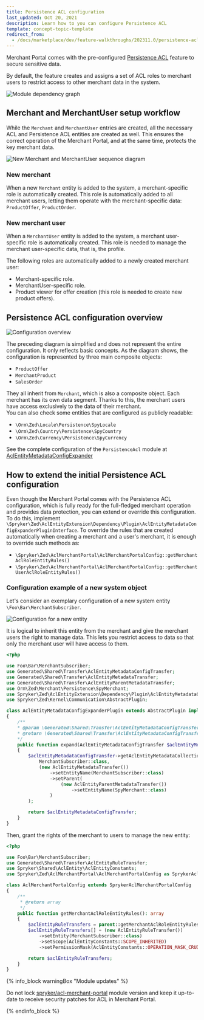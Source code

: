 ```yaml
---
title: Persistence ACL configuration
last_updated: Oct 20, 2021
description: Learn how to you can configure Persistence ACL
template: concept-topic-template
redirect_from:
  - /docs/marketplace/dev/feature-walkthroughs/202311.0/persistence-acl-feature-walkthrough/persistence-acl-feature-configuration.html
---
```


Merchant Portal comes with the pre-configured [Persistence ACL](/docs/pbc/all/user-management/{{page.version}}/marketplace/persistence-acl-feature-overview/persistence-acl-feature-overview.html) feature to secure sensitive data.

By default, the feature creates and assigns a set of ACL roles to merchant users to restrict access to other merchant data in the system.

![Module dependency graph](https://confluence-connect.gliffy.net/embed/image/15952dbf-4cef-49ee-b7fa-117d39c1c525.png?utm_medium=live&utm_source=custom)

## Merchant and MerchantUser setup workflow
While the `Merchant` and `MerchantUser` entries are created, all the necessary ACL and Persistence ACL entities are created as well.
This ensures the correct operation of the Merchant Portal, and at the same time, protects the key merchant data.

![New Merchant and MerchantUser sequence diagram](https://confluence-connect.gliffy.net/embed/image/54b0907f-b289-42ab-9b5c-1566959896b0.png?utm_medium=live&utm_source=custom)

### New merchant
When a new `Merchant` entity is added to the system, a merchant-specific role is automatically created.
This role is automatically added to all merchant users, letting them operate with the merchant-specific data: `ProductOffer`, `ProductOrder`.

### New merchant user
When a `MerchantUser` entity is added to the system, a merchant user-specific role is automatically created.
This role is needed to manage the merchant user-specific data, that is, the profile.

The following roles are automatically added to a newly created merchant user:
- Merchant-specific role.
- MerchantUser-specific role.
- Product viewer for offer creation (this role is needed to create new product offers).

## Persistence ACL configuration overview
![Configuration overview](https://confluence-connect.gliffy.net/embed/image/97d83074-7b22-4ef0-9d6f-92fdb1ac1b01.png?utm_medium=live&utm_source=custom)

The preceding diagram is simplified and does not represent the entire configuration. It only reflects basic concepts.
As the diagram shows, the configuration is represented by three main composite objects:
- `ProductOffer`
- `MerchantProduct`
- `SalesOrder`

They all inherit from `Merchant`, which is also a composite object.
Each merchant has its own data segment. Thanks to this, the merchant users have access exclusively to the data of their merchant.  
You can also check some entities that are configured as publicly readable:
- `\Orm\Zed\Locale\Persistence\SpyLocale`
- `\Orm\Zed\Country\Persistence\SpyCountry`
- `\Orm\Zed\Currency\Persistence\SpyCurrency`

See the complete configuration of the `PersistenceAcl` module at [AclEntityMetadataConfigExpander](https://github.com/spryker/acl-merchant-portal/blob/master/src/Spryker/Zed/AclMerchantPortal/Business/Expander/AclEntity/AclEntityMetadataConfigExpander.php)

## How to extend the initial Persistence ACL configuration
Even though the Merchant Portal comes with the Persistence ACL configuration, which is fully ready for the full-fledged merchant operation and provides data protection, you can extend or override this configuration. To do this, implement `\Spryker\Zed\AclEntityExtension\Dependency\Plugin\AclEntityMetadataConfigExpanderPluginInterface`.
To override the rules that are created automatically when creating a merchant and a user's merchant, it is enough to override such methods as:
- `\Spryker\Zed\AclMerchantPortal\AclMerchantPortalConfig::getMerchantAclRoleEntityRules()`
- `\Spryker\Zed\AclMerchantPortal\AclMerchantPortalConfig::getMerchantUserAclRoleEntityRules()`

### Configuration example of a new system object
Let's consider an exemplary configuration of a new system entity `\Foo\Bar\MerchantSubscriber`.

![Configuration for a new entity](https://confluence-connect.gliffy.net/embed/image/dd5b7b6e-2f65-47d8-a641-c52824b0f209.png?utm_medium=live&utm_source=custom)

It is logical to inherit this entity from the merchant and give the merchant users the right to manage data.
This lets you restrict access to data so that only the merchant user will have access to them.

```php
<?php

use Foo\Bar\MerchantSubscriber;
use Generated\Shared\Transfer\AclEntityMetadataConfigTransfer;
use Generated\Shared\Transfer\AclEntityMetadataTransfer;
use Generated\Shared\Transfer\AclEntityParentMetadataTransfer;
use Orm\Zed\Merchant\Persistence\SpyMerchant;
use Spryker\Zed\AclEntityExtension\Dependency\Plugin\AclEntityMetadataConfigExpanderPluginInterface;
use Spryker\Zed\Kernel\Communication\AbstractPlugin;

class AclEntityMetadataConfigExpanderPlugin extends AbstractPlugin implements AclEntityMetadataConfigExpanderPluginInterface
{
    /**
    * @param \Generated\Shared\Transfer\AclEntityMetadataConfigTransfer $aclEntityMetadataConfigTransfer
    * @return \Generated\Shared\Transfer\AclEntityMetadataConfigTransfer
    */
    public function expand(AclEntityMetadataConfigTransfer $aclEntityMetadataConfigTransfer): AclEntityMetadataConfigTransfer
    {
        $aclEntityMetadataConfigTransfer->getAclEntityMetadataCollectionOrFail()->addAclEntityMetadata(
            MerchantSubscriber::class,
            (new AclEntityMetadataTransfer())
                ->setEntityName(MerchantSubscriber::class)
                ->setParent(
                    (new AclEntityParentMetadataTransfer())
                        ->setEntityName(SpyMerchant::class)
                )
        );

        return $aclEntityMetadataConfigTransfer;
    }
}
```

Then, grant the rights of the merchant to users to manage the new entity:

```php
<?php

use Foo\Bar\MerchantSubscriber;
use Generated\Shared\Transfer\AclEntityRuleTransfer;
use Spryker\Shared\AclEntity\AclEntityConstants;
use Spryker\Zed\AclMerchantPortal\AclMerchantPortalConfig as SprykerAclMerchantPortalConfig;

class AclMerchantPortalConfig extends SprykerAclMerchantPortalConfig
{
    /**
     * @return array
     */
    public function getMerchantAclRoleEntityRules(): array
    {
        $aclEntityRuleTransfers = parent::getMerchantAclRoleEntityRules();
        $aclEntityRuleTransfers[] = (new AclEntityRuleTransfer())
            ->setEntity(MerchantSubscriber::class)
            ->setScope(AclEntityConstants::SCOPE_INHERITED)
            ->setPermissionMask(AclEntityConstants::OPERATION_MASK_CRUD);

        return $aclEntityRuleTransfers;
    }
}
```

{% info_block warningBox "Module updates" %}

Do not lock [spryker/acl-merchant-portal](https://github.com/spryker/acl-merchant-portal) module version and keep it up-to-date to receive security patches for ACL in Merchant Portal.

{% endinfo_block %}
